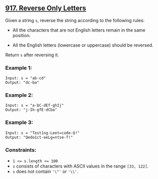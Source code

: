 ## [917. Reverse Only Letters](https://leetcode.com/problems/reverse-only-letters/)

Given a string `s`, reverse the string according to the following rules:

- All the characters that are not English letters remain in the same position.

- All the English letters (lowercase or uppercase) should be reversed.

Return `s` after reversing it.

### Example 1:

```
Input: s = "ab-cd"
Output: "dc-ba"
```

### Example 2:

```
Input: s = "a-bC-dEf-ghIj"
Output: "j-Ih-gfE-dCba"
```

### Example 3:

```
Input: s = "Test1ng-Leet=code-Q!"
Output: "Qedo1ct-eeLg=ntse-T!"
```

### Constraints:

- `1 <= s.length <= 100`
- `s` consists of characters with ASCII values in the range `[33, 122]`.
- `s` does not contain `'\"'` or `'\\'`.
